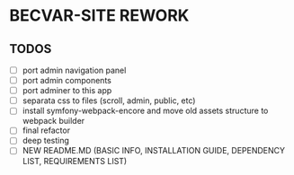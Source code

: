# BECVAR-SITE REWORK

## TODOS
- [ ] port admin navigation panel
- [ ] port admin components
- [ ] port adminer to this app
- [ ] separata css to files (scroll, admin, public, etc)
- [ ] install symfony-webpack-encore and move old assets structure to webpack builder
- [ ] final refactor
- [ ] deep testing
- [ ] NEW README.MD (BASIC INFO, INSTALLATION GUIDE, DEPENDENCY LIST, REQUIREMENTS LIST)
